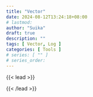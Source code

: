 ```yaml
---
title: "Vector"
date: 2024-08-12T13:24:18+08:00
# lastmod: 
author: "Suika"
draft: true
description: ""
tags: [ Vector, Log ]
categories: [ Tools ]
# series: [ "" ]
# series_order: 
---
```


{{< lead >}}

{{< /lead >}}
